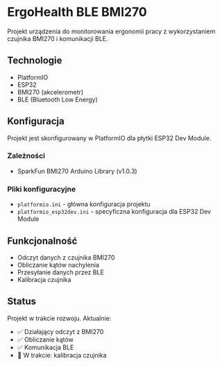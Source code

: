 # ErgoHealth BLE BMI270

Projekt urządzenia do monitorowania ergonomii pracy z wykorzystaniem czujnika BMI270 i komunikacji BLE.

## Technologie
- PlatformIO
- ESP32
- BMI270 (akcelerometr)
- BLE (Bluetooth Low Energy)

## Konfiguracja
Projekt jest skonfigurowany w PlatformIO dla płytki ESP32 Dev Module.

### Zależności
- SparkFun BMI270 Arduino Library (v1.0.3)

### Pliki konfiguracyjne
- `platformio.ini` - główna konfiguracja projektu
- `platformio_esp32dev.ini` - specyficzna konfiguracja dla ESP32 Dev Module

## Funkcjonalność
- Odczyt danych z czujnika BMI270
- Obliczanie kątów nachylenia
- Przesyłanie danych przez BLE
- Kalibracja czujnika

## Status
Projekt w trakcie rozwoju. Aktualnie:
- ✅ Działający odczyt z BMI270
- ✅ Obliczanie kątów
- ✅ Komunikacja BLE
- 🔄 W trakcie: kalibracja czujnika 